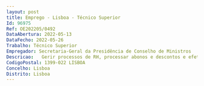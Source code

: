 ```yaml
--- 
layout: post
title: Emprego - Lisboa - Técnico Superior
Id: 96975
Ref: OE202205/0492
DataAbertura: 2022-05-13
DataFecho: 2022-05-26
Trabalho: Técnico Superior
Empregador: Secretaria-Geral da Presidência de Conselho de Ministros
Descricao:   Gerir processos de RH, processar abonos e descontos e efetuar tarefas conexas.  Preparar informações, mensagens eletrónicas, ofícios e declarações.  Propor temáticas para atualização de FAQ'S e guias de procedimentos.  Identificar e elencar as melhorias que possam contribuir para ganhos de tempo ede qualidade de resposta.  Identificar e antecipar situações críticas.  Elaborar mapas de estimativas de encargos com pessoal.
CodigoPostal: 1399-022 LISBOA
Concelho: Lisboa
Distrito: Lisboa
--- 
```

